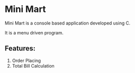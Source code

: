 # Mini Mart
Mini Mart is a console based application developed using C.

It is a menu driven program.
## Features:
1. Order Placing
2. Total Bill Calculation

